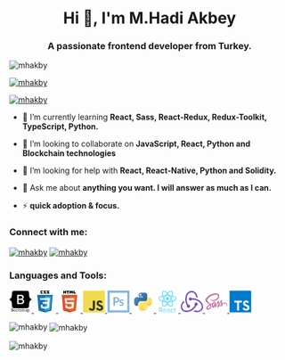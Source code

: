 <h1 align="center">Hi 👋, I'm M.Hadi Akbey</h1>
<h3 align="center">A passionate frontend developer from Turkey.</h3>

<p align="left"> <img src="https://komarev.com/ghpvc/?username=mhakby&label=Profile%20views&color=0e75b6&style=flat" alt="mhakby" /> </p>

<p align="left"> <a href="https://github.com/ryo-ma/github-profile-trophy"><img src="https://github-profile-trophy.vercel.app/?username=mhakby" alt="mhakby" /></a> </p>

<p align="left"> <a href="https://twitter.com/mhakby" target="blank"><img src="https://img.shields.io/twitter/follow/mhakby?logo=twitter&style=for-the-badge" alt="mhakby" /></a> </p>

- 🌱 I’m currently learning **React, Sass, React-Redux, Redux-Toolkit, TypeScript, Python.**

- 👯 I’m looking to collaborate on **JavaScript, React, Python and Blockchain technologies**

- 🤝 I’m looking for help with **React, React-Native, Python and Solidity.**

- 💬 Ask me about **anything you want. I will answer as much as I can.**

- ⚡ **quick adoption & focus.**

<h3 align="left">Connect with me:</h3>
<p align="left">
<a href="https://twitter.com/mhakby" target="blank"><img align="center" src="https://raw.githubusercontent.com/rahuldkjain/github-profile-readme-generator/master/src/images/icons/Social/twitter.svg" alt="mhakby" height="30" width="40" /></a>
<a href="https://linkedin.com/in/mhakby" target="blank"><img align="center" src="https://raw.githubusercontent.com/rahuldkjain/github-profile-readme-generator/master/src/images/icons/Social/linked-in-alt.svg" alt="mhakby" height="30" width="40" /></a>
</p>

<h3 align="left">Languages and Tools:</h3>
<p align="left"> <a href="https://getbootstrap.com" target="_blank" rel="noreferrer"> <img src="https://raw.githubusercontent.com/devicons/devicon/master/icons/bootstrap/bootstrap-plain-wordmark.svg" alt="bootstrap" width="40" height="40"/> </a> <a href="https://www.w3schools.com/css/" target="_blank" rel="noreferrer"> <img src="https://raw.githubusercontent.com/devicons/devicon/master/icons/css3/css3-original-wordmark.svg" alt="css3" width="40" height="40"/> </a> <a href="https://www.w3.org/html/" target="_blank" rel="noreferrer"> <img src="https://raw.githubusercontent.com/devicons/devicon/master/icons/html5/html5-original-wordmark.svg" alt="html5" width="40" height="40"/> </a> <a href="https://developer.mozilla.org/en-US/docs/Web/JavaScript" target="_blank" rel="noreferrer"> <img src="https://raw.githubusercontent.com/devicons/devicon/master/icons/javascript/javascript-original.svg" alt="javascript" width="40" height="40"/> </a> <a href="https://www.photoshop.com/en" target="_blank" rel="noreferrer"> <img src="https://raw.githubusercontent.com/devicons/devicon/master/icons/photoshop/photoshop-line.svg" alt="photoshop" width="40" height="40"/> </a> <a href="https://www.python.org" target="_blank" rel="noreferrer"> <img src="https://raw.githubusercontent.com/devicons/devicon/master/icons/python/python-original.svg" alt="python" width="40" height="40"/> </a> <a href="https://reactjs.org/" target="_blank" rel="noreferrer"> <img src="https://raw.githubusercontent.com/devicons/devicon/master/icons/react/react-original-wordmark.svg" alt="react" width="40" height="40"/> </a> <a href="https://redux.js.org" target="_blank" rel="noreferrer"> <img src="https://raw.githubusercontent.com/devicons/devicon/master/icons/redux/redux-original.svg" alt="redux" width="40" height="40"/> </a> <a href="https://sass-lang.com" target="_blank" rel="noreferrer"> <img src="https://raw.githubusercontent.com/devicons/devicon/master/icons/sass/sass-original.svg" alt="sass" width="40" height="40"/> </a> <a href="https://www.typescriptlang.org/" target="_blank" rel="noreferrer"> <img src="https://raw.githubusercontent.com/devicons/devicon/master/icons/typescript/typescript-original.svg" alt="typescript" width="40" height="40"/> </a> </p>

<p><img align="left" src="https://github-readme-stats.vercel.app/api/top-langs?username=mhakby&show_icons=true&locale=en&layout=compact" alt="mhakby" /></p>

<p>&nbsp;<img align="center" src="https://github-readme-stats.vercel.app/api?username=mhakby&show_icons=true&locale=en" alt="mhakby" /></p>

<p><img align="center" src="https://github-readme-streak-stats.herokuapp.com/?user=mhakby&" alt="mhakby" /></p>
